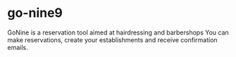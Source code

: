 # go-nine9
GoNine is a reservation tool aimed at hairdressing and barbershops You can make reservations, create your establishments and receive confirmation emails.
